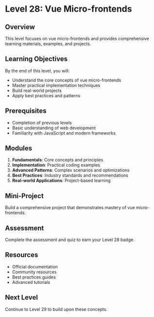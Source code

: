 # Level 28: Vue Micro-frontends

## Overview
This level focuses on vue micro-frontends and provides comprehensive learning materials, examples, and projects.

## Learning Objectives
By the end of this level, you will:
- Understand the core concepts of vue micro-frontends
- Master practical implementation techniques
- Build real-world projects
- Apply best practices and patterns

## Prerequisites
- Completion of previous levels
- Basic understanding of web development
- Familiarity with JavaScript and modern frameworks

## Modules
1. **Fundamentals**: Core concepts and principles
2. **Implementation**: Practical coding examples
3. **Advanced Patterns**: Complex scenarios and optimizations
4. **Best Practices**: Industry standards and recommendations
5. **Real-world Applications**: Project-based learning

## Mini-Project
Build a comprehensive project that demonstrates mastery of vue micro-frontends.

## Assessment
Complete the assessment and quiz to earn your Level 28 badge.

## Resources
- Official documentation
- Community resources
- Best practices guides
- Advanced tutorials

## Next Level
Continue to Level 29 to build upon these concepts.
